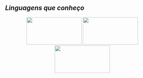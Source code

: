 ## ***Linguagens que conheço***

<p align="center">
  <img src="https://img.shields.io/badge/HTML5-E34F26?style=flat-square&logo=html5&logoColor=white" width="180" height="90">
  <img src="https://img.shields.io/badge/C-A8B9CC?style=flat-square&logo=c&logoColor=white" width="180" height="90">
  <img src="https://img.shields.io/badge/Python-3776AB?style=flat-square&logo=python&logoColor=white" width="180" height="90">
</p>
